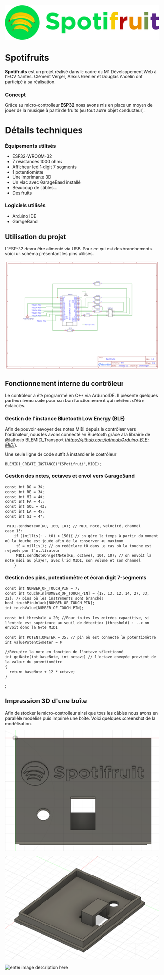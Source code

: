 ![enter image description here](https://github.com/clemeverger/SpotiFruits/blob/main/logo.png?raw=true)

# Spotifruits

**Spotifruits** est un projet réalisé dans le cadre du M1 Développement Web à l'ECV Nantes. Clément Verger, Alexis Grenier et Douglas Ancelin ont participé à sa réalisation. 

### Concept

Grâce au micro-controlleur **ESP32** nous avons mis en place un moyen de jouer de la musique à partir de fruits (ou tout autre objet conducteur).



# Détails techniques

### Équipements utilisés

 - ESP32-WROOM-32
 - 7 résistances 1000 ohms
 - Afficheur led 1-digit 7 segments
 - 1 potentiomètre
 - Une imprimante 3D 
 - Un Mac avec GarageBand installé
 - Beaucoup de câbles...
 - Des fruits 

### Logiciels utilisés

 - Arduino IDE
 - GarageBand
 

## Utilisation du projet

L'ESP-32 devra être alimenté via USB. Pour ce qui est des branchements voici un schéma présentant les pins utilisés.

![enter image description here](https://github.com/clemeverger/SpotiFruits/blob/main/DOCUMENTATION/SCHEMATICS.png?raw=true)


## Fonctionnement interne du contrôleur 

Le contrôleur a été programmé en C++ via ArduinoIDE. Il présente quelques parties niveau code pour son bon fonctionnement qui méritent d'être éclaircies.

### Gestion de l'instance Bluetooth Low Energy (BLE) 
Afin de pouvoir envoyer des notes MIDI depuis le contrôleur vers l'ordinateur, nous les avons connecté en Bluetooth grâce à la librairie de @lathoub BLEMIDI_Transport (*https://github.com/lathoub/Arduino-BLE-MIDI*).

Une seule ligne de code suffit à instancier le contrôleur 

    BLEMIDI_CREATE_INSTANCE("ESPotifruit",MIDI);
### Gestion des notes, octaves et envoi vers GarageBand

    const int DO = 36;
    const int RE = 38;
    const int MI = 40;
    const int FA = 41;
    const int SOL = 43;
    const int LA = 45;
    const int SI = 47;
    
     MIDI.sendNoteOn(DO, 100, 10); // MIDI note, velocité, channel
    case 13:
	    if ((millis() - t0) > 150){ // on gère le temps à partir du moment où la touche est jouée afin de la conserver au maximum
	     t0 = millis(); // on redéclare t0 dans le cas où la touche est rejouée par l'utilisateur
	     MIDI.sendNoteOn(getNote(RE, octave), 100, 10); // on envoit la note midi au player, avec l'id MIDI, son volume et son channel
	    }

### Gestion des pins, potentiomètre et écran digit 7-segments

    const int NUMBER_OF_TOUCH_PIN = 7;
    const int touchPin[NUMBER_OF_TOUCH_PIN] = {15, 13, 12, 14, 27, 33, 32}; // pins où les instruments sont branchés 
    bool touchPinUnlock[NUMBER_OF_TOUCH_PIN];
    int touchValue[NUMBER_OF_TOUCH_PIN];
    
    const int threshold = 20; //Pour toutes les entrées capacitive, si l'entrée est supérieure au seuil de détection (threshold) : --> on envoit donc la Note MIDI
    
    const int POTENTIOMETER = 35; // pin où est connecté le potentiomètre
    int valuePotentiometer = 0

    //Récupère la note en fonction de l'octave sélectionné
    int getNote(int baseNote, int octave) // l'octave envoyée provient de la valeur du potentiomètre
    {
      return baseNote + 12 * octave;
    }


;
## Impression 3D d'une boîte 

Afin de stocker le micro-controlleur ainsi que tous les câbles nous avons en parallèle modélisé puis imprimé une boîte. Voici quelques screenshot de la modélisation.

![enter image description here](https://github.com/clemeverger/SpotiFruits/blob/main/BOITIER%203D/Capture%20d%E2%80%99e%CC%81cran%202022-02-11%20a%CC%80%2009.33.30.png?raw=true)

![enter image description here](https://github.com/clemeverger/SpotiFruits/blob/main/BOITIER%203D/Capture%20d%E2%80%99e%CC%81cran%202022-02-11%20a%CC%80%2009.34.13.png?raw=true)

![enter image description here](https://github.com/clemeverger/SpotiFruits/blob/main/BOITIER%203D/faceprint.jpeg?raw=true)
